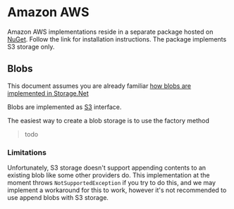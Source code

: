 # Amazon AWS

Amazon AWS implementations reside in a separate package hosted on [NuGet](https://www.nuget.org/packages/Storage.Net.Amazon.Aws/). Follow the link for installation instructions. The package implements S3 storage only.

## Blobs

This document assumes you are already familiar [how blobs are implemented in Storage.Net](../blob-storage/index.md)

Blobs are implemented as [S3](https://aws.amazon.com/s3/) interface. 

The easiest way to create a blob storage is to use the factory method

> todo

### Limitations

Unfortunately, S3 storage doesn't support appending contents to an existing blob like some other providers do. This implementation at the moment throws `NotSupportedException` if you try to do this, and we may implement a workaround for this to work, however it's not recommended to use append blobs with S3 storage.